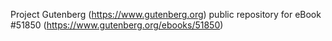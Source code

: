 Project Gutenberg (https://www.gutenberg.org) public repository for
eBook #51850 (https://www.gutenberg.org/ebooks/51850)
